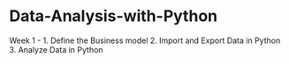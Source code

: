 # Data-Analysis-with-Python
Week 1 - 1. Define the Business model
         2. Import and Export Data in Python
         3. Analyze Data in Python
 

